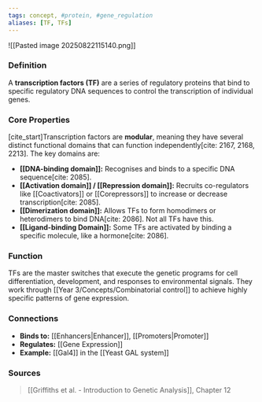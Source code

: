 ```yaml
---
tags: concept, #protein, #gene_regulation
aliases: [TF, TFs]
---
```

![[Pasted image 20250822115140.png]]
### Definition
A **transcription factors (TF)** are a series of regulatory proteins that bind to specific regulatory DNA sequences to control the transcription of individual genes.

### Core Properties
[cite_start]Transcription factors are **modular**, meaning they have several distinct functional domains that can function independently[cite: 2167, 2168, 2213]. The key domains are:
- **[[DNA-binding domain]]:** Recognises and binds to a specific DNA sequence[cite: 2085].
- **[[Activation domain]] / [[Repression domain]]:** Recruits co-regulators like [[Coactivators]] or [[Corepressors]] to increase or decrease transcription[cite: 2085].
- **[[Dimerization domain]]:** Allows TFs to form homodimers or heterodimers to bind DNA[cite: 2086]. Not all TFs have this.
- **[[Ligand-binding Domain]]:** Some TFs are activated by binding a specific molecule, like a hormone[cite: 2086].

### Function
TFs are the master switches that execute the genetic programs for cell differentiation, development, and responses to environmental signals. They work through [[Year 3/Concepts/Combinatorial control]] to achieve highly specific patterns of gene expression.

### Connections
- **Binds to:** [[Enhancers|Enhancer]], [[Promoters|Promoter]]
- **Regulates:** [[Gene Expression]]
- **Example:** [[Gal4]] in the [[Yeast GAL system]]

### Sources
> [[Griffiths et al. - Introduction to Genetic Analysis]], Chapter 12